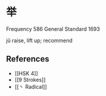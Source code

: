# 举
Frequency 586
General Standard 1693

jǔ
raise, lift up; recommend

## References
- [[HSK 4]]
- [[9 Strokes]]
- [[丶 Radical]]